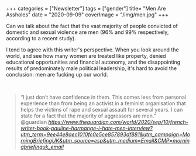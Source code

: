 +++
categories = ["Newsletter"]
tags = ["gender"]
title= "Men Are Assholes"
date = "2020-09-09"
coverImage = "/img/men.jpg"
+++

Can we talk about the fact that the vast majority of people convicted of domestic and sexual violence are men (96% and 99% respectively, according to a recent study).

<!--more-->

I tend to agree with this writer's perspective. When you look around the world, and see how many women are treated like property, denied educational opportunities and financial autonomy, and the disappointing results of predominately male political leadership, it's hard to avoid the conclusion: men are fucking up our world.

<br>

<blockquote class="quoteback" darkmode="" data-title="'We%20should%20have%20the%20right%20not%20to%20like%20men'%3A%20the%20French%20writer%20at%20centre%20of%20literary%20storm" data-author="@guardian" cite="https://www.theguardian.com/world/2020/sep/10/french-writer-book-pauline-harmange-i-hate-men-interview?utm_term=9ee44e8aec1010fc0e5ce857893df881&utm_campaign=MorningBriefingUK&utm_source=esp&utm_medium=Email&CMP=morningbriefinguk_email">
                      “I just don’t have confidence in them. This comes less from personal experience than from being an activist in a feminist organisation that helps the victims of rape and sexual assault for several years. I can state for a fact that the majority of aggressors are men.”
                      <footer>@guardian <cite><a href="https://www.theguardian.com/world/2020/sep/10/french-writer-book-pauline-harmange-i-hate-men-interview?utm_term=9ee44e8aec1010fc0e5ce857893df881&utm_campaign=MorningBriefingUK&utm_source=esp&utm_medium=Email&CMP=morningbriefinguk_email">https://www.theguardian.com/world/2020/sep/10/french-writer-book-pauline-harmange-i-hate-men-interview?utm_term=9ee44e8aec1010fc0e5ce857893df881&utm_campaign=MorningBriefingUK&utm_source=esp&utm_medium=Email&CMP=morningbriefinguk_email</a></cite></footer>
                      </blockquote>
                      <script note="" src="https://cdn.jsdelivr.net/gh/Blogger-Peer-Review/quotebacks@1/quoteback.js"></script>


